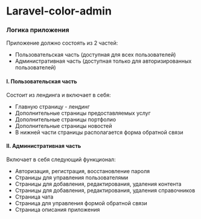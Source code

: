 # Laravel-color-admin

### Логика приложения
Приложение должно состоять из 2 частей:
- Пользовательская часть (доступная для всех пользователей)
- Административная часть (доступная только для авторизированных пользователей)


#### I. Пользовательская часть
Состоит из лендинга и включает в себя:
- Главную страницу - лендинг
- Дополнительные страницы предоставляемых услуг
- Дополнительные страницы портфолио
- Дополнительные страницы новостей
- В нижней части страницы располагается форма обратной связи

#### II. Административная часть
Включает в себя следующий функционал:
- Авторизация, регистрация, восстановление пароля
- Страницы для управления пользователями
- Страницы для добавления, редактирования, удаления контента
- Страницы для добавления, редактирования, удаления справочников
- Страница чата
- Страница для управления формой обратной связи
- Страница описания приложения

